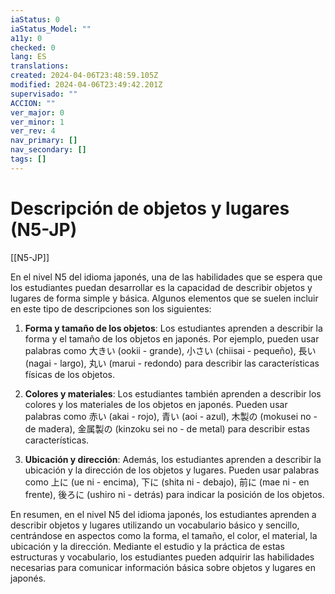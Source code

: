 ```yaml
---
iaStatus: 0
iaStatus_Model: ""
a11y: 0
checked: 0
lang: ES
translations: 
created: 2024-04-06T23:48:59.105Z
modified: 2024-04-06T23:49:42.201Z
supervisado: ""
ACCION: ""
ver_major: 0
ver_minor: 1
ver_rev: 4
nav_primary: []
nav_secondary: []
tags: []
---
```

# Descripción de objetos y lugares (N5-JP)

[[N5-JP]]

En el nivel N5 del idioma japonés, una de las habilidades que se espera que los estudiantes puedan desarrollar es la capacidad de describir objetos y lugares de forma simple y básica. Algunos elementos que se suelen incluir en este tipo de descripciones son los siguientes:

1. **Forma y tamaño de los objetos**: Los estudiantes aprenden a describir la forma y el tamaño de los objetos en japonés. Por ejemplo, pueden usar palabras como 大きい (ookii - grande), 小さい (chiisai - pequeño), 長い (nagai - largo), 丸い (marui - redondo) para describir las características físicas de los objetos.

2. **Colores y materiales**: Los estudiantes también aprenden a describir los colores y los materiales de los objetos en japonés. Pueden usar palabras como 赤い (akai - rojo), 青い (aoi - azul), 木製の (mokusei no - de madera), 金属製の (kinzoku sei no - de metal) para describir estas características.

3. **Ubicación y dirección**: Además, los estudiantes aprenden a describir la ubicación y la dirección de los objetos y lugares. Pueden usar palabras como 上に (ue ni - encima), 下に (shita ni - debajo), 前に (mae ni - en frente), 後ろに (ushiro ni - detrás) para indicar la posición de los objetos.

En resumen, en el nivel N5 del idioma japonés, los estudiantes aprenden a describir objetos y lugares utilizando un vocabulario básico y sencillo, centrándose en aspectos como la forma, el tamaño, el color, el material, la ubicación y la dirección. Mediante el estudio y la práctica de estas estructuras y vocabulario, los estudiantes pueden adquirir las habilidades necesarias para comunicar información básica sobre objetos y lugares en japonés.
